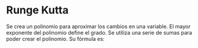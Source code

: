 # Runge Kutta
 
Se crea un polinomio para aproximar los cambios en una variable. El mayor exponente del polinomio define el grado. Se utiliza una serie de sumas para poder crear el polinomio. Su fórmula es:
<!--stackedit_data:
eyJoaXN0b3J5IjpbLTEyMDAwNjE1OTRdfQ==
-->
